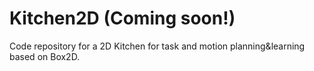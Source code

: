 # Kitchen2D (Coming soon!)
Code repository for a 2D Kitchen for task and motion planning&amp;learning based on Box2D.
